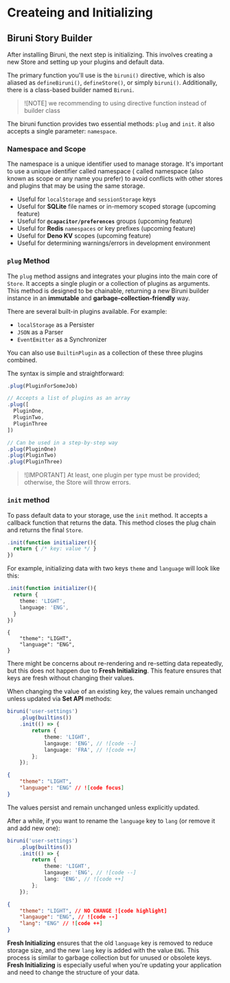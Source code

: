# Createing and Initializing

## Biruni Story Builder

After installing Biruni, the next step is initializing. This involves creating a new Store and setting up your plugins and default data.

The primary function you'll use is the `biruni()` directive, which is also aliased as `defineBiruni()`, `defineStore()`, or simply `biruni()`. Additionally, there is a class-based builder named `Biruni`.

> ![NOTE]
> we recommending to using directive function instead of builder class

The biruni function provides two essential methods: `plug` and `init`. it also accepts a single parameter: `namespace`.

### Namespace and Scope

The namespace is a unique identifier used to manage storage. It's important to use a unique identifier called namespace ( called namespace (also known as scope or any name you prefer) to avoid conflicts with other stores and plugins that may be using the same storage.

-   Useful for `localStorage` and `sessionStorage` keys
-   Useful for **SQLite** file names or in-memory scoped storage (upcoming feature)
-   Useful for **`@capacitor/preferences`** groups (upcoming feature)
-   Useful for **Redis** `namespaces` or key prefixes (upcoming feature)
-   Useful for **Deno KV** scopes (upcoming feature)
-   Useful for determining warnings/errors in development environment

### `plug` Method

The `plug` method assigns and integrates your plugins into the main core of `Store`. It accepts a single plugin or a collection of plugins as arguments. This method is designed to be chainable, returning a new Biruni builder instance in an **immutable** and **garbage-collection-friendly** way.

There are several built-in plugins available. For example:

-   `localStorage` as a Persister
-   `JSON` as a Parser
-   `EventEmitter` as a Synchronizer

You can also use `BuiltinPlugin` as a collection of these three plugins combined.

The syntax is simple and straightforward:

```typescript
.plug(PluginForSomeJob)

// Accepts a list of plugins as an array
.plug([
  PluginOne,
  PluginTwo,
  PluginThree
])

// Can be used in a step-by-step way
.plug(PluginOne)
.plug(PluginTwo)
.plug(PluginThree)
```

> ![IMPORTANT]
> At least, one plugin per type must be provided; otherwise, the Store will throw errors.

### `init` method

To pass default data to your storage, use the `init` method. It accepts a callback function that returns the data. This method closes the plug chain and returns the final `Store`.

```typescript
.init(function initializer(){
  return { /* key: value */ }
})
```

For example, initializing data with two keys `theme` and `language` will look like this:

```typescript
.init(function initializer(){
  return {
    theme: 'LIGHT',
    language: 'ENG',
  }
})
```

```jsonc
{
	"theme": "LIGHT",
	"language": "ENG",
}
```

There might be concerns about re-rendering and re-setting data repeatedly, but this does not happen due to **Fresh Initializing**. This feature ensures that keys are fresh without changing their values.

When changing the value of an existing key, the values remain unchanged unless updated via **Set API** methods:

```typescript
biruni('user-settings')
	.plug(builtins())
	.init(() => {
		return {
			theme: 'LIGHT',
			langauge: 'ENG', // ![code --]
			language: 'FRA', // ![code ++]
		};
	});
```

```json
{
	"theme": "LIGHT",
	"language": "ENG" // ![code focus]
}
```

The values persist and remain unchanged unless explicitly updated.

After a while, if you want to rename the `language` key to `lang` (or remove it and add new one):

```typescript
biruni('user-settings')
	.plug(builtins())
	.init(() => {
		return {
			theme: 'LIGHT',
			langauge: 'ENG', // ![code --]
			lang: 'ENG', // ![code ++]
		};
	});
```

```json
{
	"theme": "LIGHT", // NO CHANGE ![code highlight]
	"langauge": "ENG", // ![code --]
	"lang": "ENG" // ![code ++]
}
```

**Fresh Initializing** ensures that the old `language` key is removed to reduce storage size, and the new `lang` key is added with the value `ENG`. This process is similar to garbage collection but for unused or obsolete keys.
**Fresh Initializing** is especially useful when you're updating your application and need to change the structure of your data.
